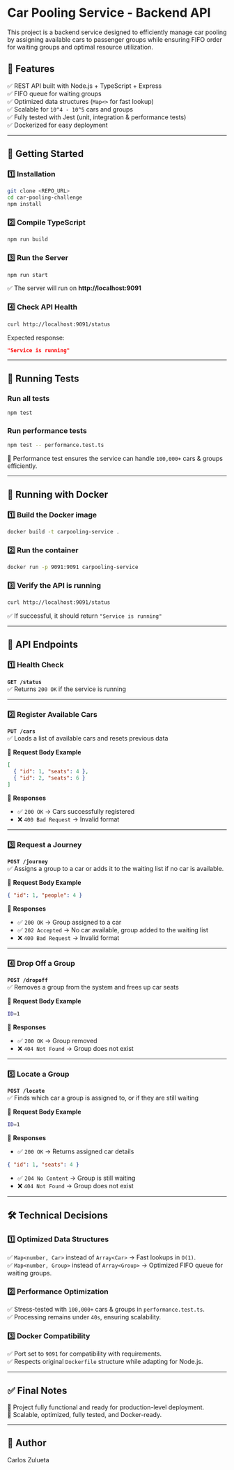 # Car Pooling Service - Backend API

This project is a backend service designed to efficiently manage car pooling by assigning available cars to passenger groups while ensuring FIFO order for waiting groups and optimal resource utilization.

## 📌 Features
✅ REST API built with Node.js + TypeScript + Express  
✅ FIFO queue for waiting groups  
✅ Optimized data structures (`Map<>` for fast lookup)  
✅ Scalable for `10^4 - 10^5` cars and groups  
✅ Fully tested with Jest (unit, integration & performance tests)  
✅ Dockerized for easy deployment  

---

## 🚀 Getting Started

### **1️⃣ Installation**
```bash
git clone <REPO_URL>
cd car-pooling-challenge
npm install
```

### **2️⃣ Compile TypeScript**
```bash
npm run build
```

### **3️⃣ Run the Server**
```bash
npm run start
```
✅ The server will run on **http://localhost:9091**  

### **4️⃣ Check API Health**
```bash
curl http://localhost:9091/status
```
Expected response:
```json
"Service is running"
```

---

## 🧪 Running Tests

### **Run all tests**
```bash
npm test
```

### **Run performance tests**
```bash
npm test -- performance.test.ts
```
📌 Performance test ensures the service can handle `100,000+` cars & groups efficiently.  

---

## 🐳 Running with Docker

### **1️⃣ Build the Docker image**
```bash
docker build -t carpooling-service .
```

### **2️⃣ Run the container**
```bash
docker run -p 9091:9091 carpooling-service
```

### **3️⃣ Verify the API is running**
```bash
curl http://localhost:9091/status
```
✅ If successful, it should return `"Service is running"`  

---

## 🔗 API Endpoints

### **1️⃣ Health Check**
**`GET /status`**  
✅ Returns `200 OK` if the service is running  

---

### **2️⃣ Register Available Cars**
**`PUT /cars`**  
✅ Loads a list of available cars and resets previous data  

📌 **Request Body Example**
```json
[
  { "id": 1, "seats": 4 },
  { "id": 2, "seats": 6 }
]
```

📌 **Responses**
- ✅ `200 OK` → Cars successfully registered  
- ❌ `400 Bad Request` → Invalid format  

---

### **3️⃣ Request a Journey**
**`POST /journey`**  
✅ Assigns a group to a car or adds it to the waiting list if no car is available.  

📌 **Request Body Example**
```json
{ "id": 1, "people": 4 }
```

📌 **Responses**
- ✅ `200 OK` → Group assigned to a car  
- ✅ `202 Accepted` → No car available, group added to the waiting list  
- ❌ `400 Bad Request` → Invalid format  

---

### **4️⃣ Drop Off a Group**
**`POST /dropoff`**  
✅ Removes a group from the system and frees up car seats  

📌 **Request Body Example**
```bash
ID=1
```

📌 **Responses**
- ✅ `200 OK` → Group removed  
- ❌ `404 Not Found` → Group does not exist  

---

### **5️⃣ Locate a Group**
**`POST /locate`**  
✅ Finds which car a group is assigned to, or if they are still waiting  

📌 **Request Body Example**
```bash
ID=1
```

📌 **Responses**
- ✅ `200 OK` → Returns assigned car details  
```json
{ "id": 1, "seats": 4 }
```
- ✅ `204 No Content` → Group is still waiting  
- ❌ `404 Not Found` → Group does not exist  

---

## 🛠️ Technical Decisions

### **1️⃣ Optimized Data Structures**
✅ `Map<number, Car>` instead of `Array<Car>` → Fast lookups in `O(1)`.  
✅ `Map<number, Group>` instead of `Array<Group>` → Optimized FIFO queue for waiting groups.  

### **2️⃣ Performance Optimization**
✅ Stress-tested with `100,000+` cars & groups in `performance.test.ts`.  
✅ Processing remains under `40s`, ensuring scalability.  

### **3️⃣ Docker Compatibility**
✅ Port set to `9091` for compatibility with requirements.  
✅ Respects original `Dockerfile` structure while adapting for Node.js.  

---

## ✅ Final Notes
🚀 Project fully functional and ready for production-level deployment.  
📌 Scalable, optimized, fully tested, and Docker-ready.  

---

## 👤 Author
Carlos Zulueta
